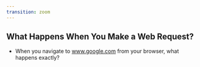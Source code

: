 ```yaml
---
transition: zoom
---
```


## What Happens When You Make a Web Request?

- When you navigate to www.google.com from your browser, what happens exactly?
  

